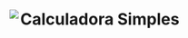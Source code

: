 <h1>
  Calculadora Simples 
  <img align="left" src="https://user-images.githubusercontent.com/83666455/211348796-b37eaad2-0c0d-4466-87a0-5c57cb06ea30.png" />
  
</h1>

